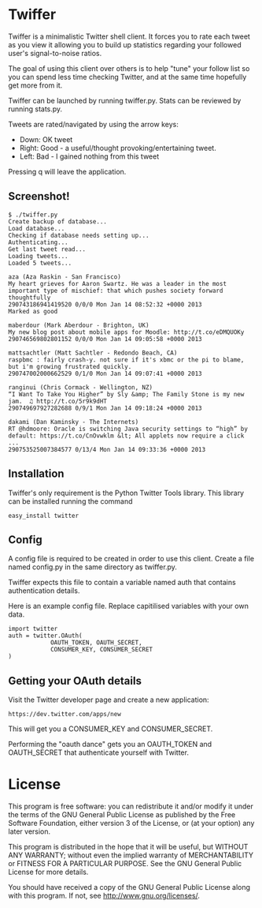 Twiffer
=======

Twiffer is a minimalistic Twitter shell client. It forces you to rate
each tweet as you view it allowing you to build up statistics
regarding your followed user's signal-to-noise ratios.

The goal of using this client over others is to help "tune" your follow
list so you can spend less time checking Twitter, and at the same time
hopefully get more from it.

Twiffer can be launched by running twiffer.py. Stats can be reviewed
by running stats.py.

Tweets are rated/navigated by using the arrow keys:

* Down: OK tweet
* Right: Good - a useful/thought provoking/entertaining tweet.
* Left: Bad - I gained nothing from this tweet

Pressing q will leave the application.


Screenshot!
-----------

    $ ./twiffer.py
    Create backup of database...
    Load database...
    Checking if database needs setting up...
    Authenticating...
    Get last tweet read...
    Loading tweets...
    Loaded 5 tweets...

    aza (Aza Raskin - San Francisco)
    My heart grieves for Aaron Swartz. He was a leader in the most important type of mischief: that which pushes society forward thoughtfully
    290743186941419520 0/0/0 Mon Jan 14 08:52:32 +0000 2013
    Marked as good

    maberdour (Mark Aberdour - Brighton, UK)
    My new blog post about mobile apps for Moodle: http://t.co/eDMQUOKy
    290746569802801152 0/0/0 Mon Jan 14 09:05:58 +0000 2013

    mattsachtler (Matt Sachtler - Redondo Beach, CA)
    raspbmc : fairly crash-y. not sure if it's xbmc or the pi to blame, but i'm growing frustrated quickly.
    290747002000662529 0/1/0 Mon Jan 14 09:07:41 +0000 2013

    ranginui (Chris Cormack - Wellington, NZ)
    “I Want To Take You Higher” by Sly &amp; The Family Stone is my new jam.  ♫ http://t.co/5r9k9dHT
    290749697927282688 0/9/1 Mon Jan 14 09:18:24 +0000 2013

    dakami (Dan Kaminsky - The Internets)
    RT @hdmoore: Oracle is switching Java security settings to “high” by default: https://t.co/CnOvwklm &lt; All applets now require a click ...
    290753525007384577 0/13/4 Mon Jan 14 09:33:36 +0000 2013


Installation
------------

Twiffer's only requirement is the Python Twitter Tools library. This
library can be installed running the command

    easy_install twitter


Config
------

A config file is required to be created in order to use this client.
Create a file named config.py in the same directory as twiffer.py.

Twiffer expects this file to contain a variable named auth that
contains authentication details.

Here is an example config file. Replace capitilised variables with
your own data.

    import twitter
    auth = twitter.OAuth(
                OAUTH_TOKEN, OAUTH_SECRET,
                CONSUMER_KEY, CONSUMER_SECRET
    )


Getting your OAuth details
--------------------------

Visit the Twitter developer page and create a new application:

    https://dev.twitter.com/apps/new

This will get you a CONSUMER_KEY and CONSUMER_SECRET.

Performing the "oauth dance" gets you an OAUTH_TOKEN and OAUTH_SECRET
that authenticate yourself with Twitter.


License
=======

This program is free software: you can redistribute it and/or modify
it under the terms of the GNU General Public License as published by
the Free Software Foundation, either version 3 of the License, or
(at your option) any later version.

This program is distributed in the hope that it will be useful,
but WITHOUT ANY WARRANTY; without even the implied warranty of
MERCHANTABILITY or FITNESS FOR A PARTICULAR PURPOSE.  See the
GNU General Public License for more details.

You should have received a copy of the GNU General Public License
along with this program.  If not, see <http://www.gnu.org/licenses/>.
